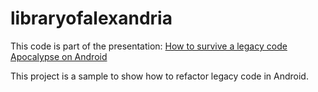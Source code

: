 libraryofalexandria
===================

This code is part of the presentation: [How to survive a legacy code Apocalypse on Android](https://speakerdeck.com/rallat/how-to-survive-a-legacy-code-apocalypse-on-android) 


This project is a sample to show how to refactor legacy code in Android.
